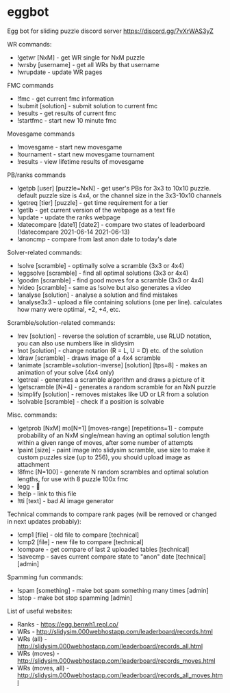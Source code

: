 # eggbot
Egg bot for sliding puzzle discord server
https://discord.gg/7vXrWAS3yZ

WR commands:
- !getwr [NxM] - get WR single for NxM puzzle
- !wrsby [username] - get all WRs by that username
- !wrupdate - update WR pages

FMC commands
- !fmc - get current fmc information
- !submit [solution] - submit solution to current fmc
- !results - get results of current fmc
- !startfmc - start new 10 minute fmc

Movesgame commands
- !movesgame - start new movesgame
- !tournament - start new movesgame tournament
- !results - view lifetime results of movesgame

PB/ranks commands
- !getpb [user] [puzzle=NxN] - get user's PBs for 3x3 to 10x10 puzzle. default puzzle size is 4x4, or the channel size in the 3x3-10x10 channels
- !getreq [tier] [puzzle] - get time requirement for a tier
- !getlb - get current version of the webpage as a text file
- !update - update the ranks webpage
- !datecompare [date1] [date2] - compare two states of leaderboard (!datecompare 2021-06-14 2021-06-13)
- !anoncmp - compare from last anon date to today's date

Solver-related commands:
- !solve [scramble] - optimally solve a scramble (3x3 or 4x4)
- !eggsolve [scramble] - find all optimal solutions (3x3 or 4x4)
- !goodm [scramble] - find good moves for a scramble (3x3 or 4x4)
- !video [scramble] - same as !solve but also generates a video
- !analyse [solution] - analyse a solution and find mistakes
- !analyse3x3 - upload a file containing solutions (one per line). calculates how many were optimal, +2, +4, etc.

Scramble/solution-related commands:
- !rev [solution] - reverse the solution of scramble, use RLUD notation, you can also use numbers like in slidysim
- !not [solution] - change notation (R = L, U = D) etc. of the solution
- !draw [scramble] - draws image of a 4x4 scramble
- !animate [scramble=solution-inverse] [solution] [tps=8] - makes an animation of your solve (4x4 only)
- !getreal - generates a scramble algorithm and draws a picture of it
- !getscramble [N=4] - generates a random scramble for an NxN puzzle
- !simplify [solution] - removes mistakes like UD or LR from a solution
- !solvable [scramble] - check if a position is solvable

Misc. commands:
- !getprob [NxM] mo[N=1] [moves-range] [repetitions=1] - compute probability of an NxM single/mean having an optimal solution length within a given range of moves, after some number of attempts
- !paint [size] - paint image into slidysim scramble, use size to  make it custom puzzles size (up to 256), you should upload image as attachment 
- !8fmc [N=100] - generate N random scrambles and optimal solution lengths, for use with 8 puzzle 100x fmc
- !egg - 🥚
- !help - link to this file
- !tti [text] - bad AI image generator

Technical commands to compare rank pages (will be removed or changed in next updates probably):
- !cmp1 [file] - old file to compare [technical]
- !cmp2 [file] - new file to compare [technical]
- !compare - get compare of last 2 uploaded tables [technical]
- !savecmp - saves current compare state to "anon" date [technical] [admin]

Spamming fun commands:
- !spam [something] - make bot spam something many times [admin]
- !stop - make bot stop spamming [admin]

List of useful websites:
- Ranks - https://egg.benwh1.repl.co/
- WRs - http://slidysim.000webhostapp.com/leaderboard/records.html
- WRs (all) - http://slidysim.000webhostapp.com/leaderboard/records_all.html
- WRs (moves) - http://slidysim.000webhostapp.com/leaderboard/records_moves.html
- WRs (moves, all) - http://slidysim.000webhostapp.com/leaderboard/records_all_moves.html
